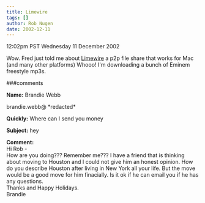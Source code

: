 ```yaml
---
title: Limewire
tags: []
author: Rob Nugen
date: 2002-12-11
---
```


<p class=date>12:02pm PST Wednesday 11 December 2002</p>

<p>Wow.  Fred just told me about <a
href="http://www.limewire.com">Limewire</a> a p2p file share that
works for Mac (and many other platforms)  Whooo!  I'm downloading a
bunch of Eminem freestyle mp3s.</p>

###comments

<p><b>Name:</b> Brandie Webb

<p>brandie.webb@ *redacted*

<p><b>Quickly:</b> Where can I send you money

<p><b>Subject:</b> hey

<p><b>Comment:</b>
<br>Hi Rob -<br>
How are you doing??? Remember me???  I have a friend that is thinking about moving to Houston and I could not give him an honest opinion. How do you describe Houston after living in New York all your life.  But the move would be a good move for him finacially.  Is it ok if he can email you if he has any questions.<br>
Thanks and Happy Holidays.<br>
Brandie
